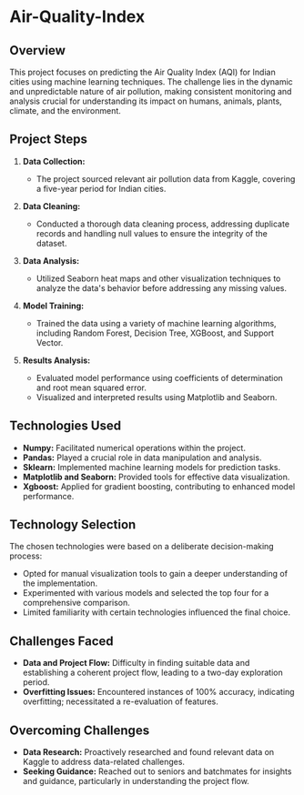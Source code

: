 # Air-Quality-Index

## Overview

This project focuses on predicting the Air Quality Index (AQI) for Indian cities using machine learning techniques. The challenge lies in the dynamic and unpredictable nature of air pollution, making consistent monitoring and analysis crucial for understanding its impact on humans, animals, plants, climate, and the environment.

## Project Steps

1. **Data Collection:**
   - The project sourced relevant air pollution data from Kaggle, covering a five-year period for Indian cities.

2. **Data Cleaning:**
   - Conducted a thorough data cleaning process, addressing duplicate records and handling null values to ensure the integrity of the dataset.

3. **Data Analysis:**
   - Utilized Seaborn heat maps and other visualization techniques to analyze the data's behavior before addressing any missing values.

4. **Model Training:**
   - Trained the data using a variety of machine learning algorithms, including Random Forest, Decision Tree, XGBoost, and Support Vector.

5. **Results Analysis:**
   - Evaluated model performance using coefficients of determination and root mean squared error.
   - Visualized and interpreted results using Matplotlib and Seaborn.

## Technologies Used

- **Numpy:** Facilitated numerical operations within the project.
- **Pandas:** Played a crucial role in data manipulation and analysis.
- **Sklearn:** Implemented machine learning models for prediction tasks.
- **Matplotlib and Seaborn:** Provided tools for effective data visualization.
- **Xgboost:** Applied for gradient boosting, contributing to enhanced model performance.

## Technology Selection

The chosen technologies were based on a deliberate decision-making process:
- Opted for manual visualization tools to gain a deeper understanding of the implementation.
- Experimented with various models and selected the top four for a comprehensive comparison.
- Limited familiarity with certain technologies influenced the final choice.

## Challenges Faced

- **Data and Project Flow:** Difficulty in finding suitable data and establishing a coherent project flow, leading to a two-day exploration period.
- **Overfitting Issues:** Encountered instances of 100% accuracy, indicating overfitting; necessitated a re-evaluation of features.

## Overcoming Challenges

- **Data Research:** Proactively researched and found relevant data on Kaggle to address data-related challenges.
- **Seeking Guidance:** Reached out to seniors and batchmates for insights and guidance, particularly in understanding the project flow.

